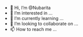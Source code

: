 - 👋 Hi, I’m @Nubarita
- 👀 I’m interested in ...
- 🌱 I’m currently learning ...
- 💞️ I’m looking to collaborate on ...
- 📫 How to reach me ...

<!---
Nubarita/Nubarita is a ✨ special ✨ repository because its `README.md` (this file) appears on your GitHub profile.
You can click the Preview link to take a look at your changes.
--->
